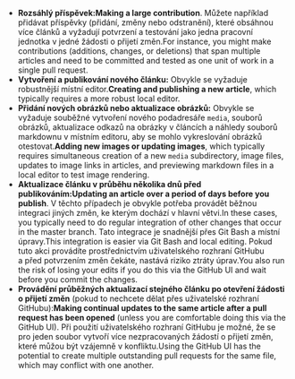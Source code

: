  - <span data-ttu-id="e0a83-101">**Rozsáhlý příspěvek:**</span><span class="sxs-lookup"><span data-stu-id="e0a83-101">**Making a large contribution**.</span></span> <span data-ttu-id="e0a83-102">Můžete například přidávat příspěvky (přidání, změny nebo odstranění), které obsáhnou více článků a vyžadují potvrzení a testování jako jedna pracovní jednotka v jedné žádosti o přijetí změn.</span><span class="sxs-lookup"><span data-stu-id="e0a83-102">For instance, you might make contributions (additions, changes, or deletions) that span multiple articles and need to be committed and tested as one unit of work in a single pull request.</span></span> 
 - <span data-ttu-id="e0a83-103">**Vytvoření a publikování nového článku:** Obvykle se vyžaduje robustnější místní editor.</span><span class="sxs-lookup"><span data-stu-id="e0a83-103">**Creating and publishing a new article**, which typically requires a more robust local editor.</span></span> 
 - <span data-ttu-id="e0a83-104">**Přidání nových obrázků nebo aktualizace obrázků:** Obvykle se vyžaduje souběžné vytvoření nového podadresáře `media`, souborů obrázků, aktualizace odkazů na obrázky v článcích a náhledy souborů markdownu v místním editoru, aby se mohlo vykreslování obrázků otestovat.</span><span class="sxs-lookup"><span data-stu-id="e0a83-104">**Adding new images or updating images**, which typically requires simultaneous creation of a new `media` subdirectory, image files, updates to image links in articles, and previewing markdown files in a local editor to test image rendering.</span></span>
 - <span data-ttu-id="e0a83-105">**Aktualizace článku v průběhu několika dnů před publikováním:**</span><span class="sxs-lookup"><span data-stu-id="e0a83-105">**Updating an article over a period of days before you publish**.</span></span> <span data-ttu-id="e0a83-106">V těchto případech je obvykle potřeba provádět běžnou integraci jiných změn, ke kterým dochází v hlavní větvi.</span><span class="sxs-lookup"><span data-stu-id="e0a83-106">In these cases, you typically need to do regular integration of other changes that occur in the master branch.</span></span> <span data-ttu-id="e0a83-107">Tato integrace je snadnější přes Git Bash a místní úpravy.</span><span class="sxs-lookup"><span data-stu-id="e0a83-107">This integration is easier via Git Bash and local editing.</span></span> <span data-ttu-id="e0a83-108">Pokud tuto akci provádíte prostřednictvím uživatelského rozhraní GitHubu a před potvrzením změn čekáte, nastává riziko ztráty úprav.</span><span class="sxs-lookup"><span data-stu-id="e0a83-108">You also run the risk of losing your edits if you do this via the GitHub UI and wait before you commit the changes.</span></span>
 - <span data-ttu-id="e0a83-109">**Provádění průběžných aktualizací stejného článku po otevření žádosti o přijetí změn** (pokud to nechcete dělat přes uživatelské rozhraní GitHubu):</span><span class="sxs-lookup"><span data-stu-id="e0a83-109">**Making continual updates to the same article after a pull request has been opened** (unless you are comfortable doing this via the GitHub UI).</span></span> <span data-ttu-id="e0a83-110">Při použití uživatelského rozhraní GitHubu je možné, že se pro jeden soubor vytvoří více nezpracovaných žádostí o přijetí změn, které můžou být vzájemně v konfliktu.</span><span class="sxs-lookup"><span data-stu-id="e0a83-110">Using the GitHub UI has the potential to create multiple outstanding pull requests for the same file, which may conflict with one another.</span></span> 